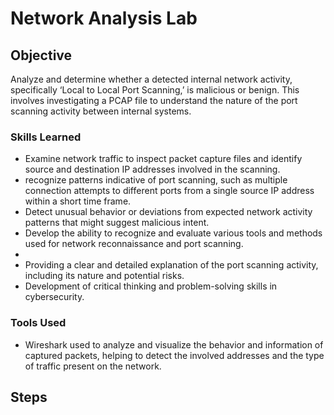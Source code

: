 # Network Analysis Lab

## Objective

Analyze and determine whether a detected internal network activity, specifically ‘Local to Local Port Scanning,’ is malicious or benign. This involves investigating a PCAP file to understand the nature of the port scanning activity between internal systems.

### Skills Learned

- Examine network traffic to inspect packet capture files and identify source and destination IP addresses involved in the scanning.
- recognize patterns indicative of port scanning, such as multiple connection attempts to different ports from a single source IP address within a short time frame.
- Detect unusual behavior or deviations from expected network activity patterns that might suggest malicious intent.
- Develop the ability to recognize and evaluate various tools and methods used for network reconnaissance and port scanning.
- 
- Providing a clear and detailed explanation of the port scanning activity, including its nature and potential risks.
- Development of critical thinking and problem-solving skills in cybersecurity.

### Tools Used

- Wireshark used to analyze and visualize the behavior and information of captured packets, helping to detect the involved addresses and the type of traffic present on the network.

## Steps

